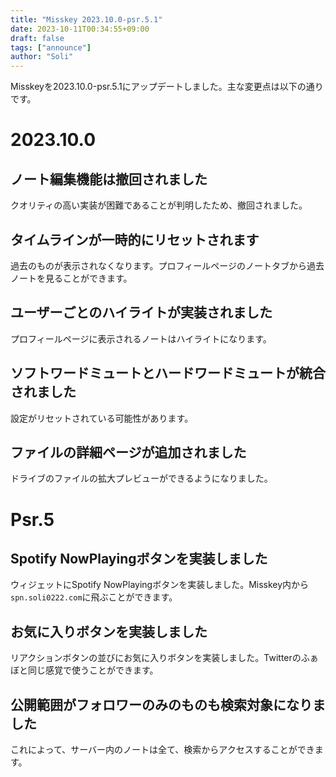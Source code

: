 ```yaml
---
title: "Misskey 2023.10.0-psr.5.1"
date: 2023-10-11T00:34:55+09:00
draft: false
tags: ["announce"]
author: "Soli"
--- 
```


Misskeyを2023.10.0-psr.5.1にアップデートしました。主な変更点は以下の通りです。  

# 2023.10.0

## ノート編集機能は撤回されました  

クオリティの高い実装が困難であることが判明したため、撤回されました。

## タイムラインが一時的にリセットされます

過去のものが表示されなくなります。プロフィールページのノートタブから過去ノートを見ることができます。

## ユーザーごとのハイライトが実装されました

プロフィールページに表示されるノートはハイライトになります。

## ソフトワードミュートとハードワードミュートが統合されました

設定がリセットされている可能性があります。

## ファイルの詳細ページが追加されました

ドライブのファイルの拡大プレビューができるようになりました。

# Psr.5

## Spotify NowPlayingボタンを実装しました

ウィジェットにSpotify NowPlayingボタンを実装しました。Misskey内から``spn.soli0222.com``に飛ぶことができます。

## お気に入りボタンを実装しました

リアクションボタンの並びにお気に入りボタンを実装しました。Twitterのふぁぼと同じ感覚で使うことができます。

## 公開範囲がフォロワーのみのものも検索対象になりました

これによって、サーバー内のノートは全て、検索からアクセスすることができます。
